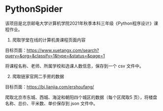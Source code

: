 # PythonSpider

该项目是北京邮电大学计算机学院2021年秋季本科三年级《Python程序设计》课程作业。

1. 爬取学堂在线的计算机类课程页面内容

目标页面：https://www.xuetangx.com/search?query=&org=&classify=1&type=&status=&page=1

将课程名称、老师、所属学校和选课人数信息，保存到一个 csv 文件中。

2. 爬取链家官网二手房的数据

目标页面：https://bj.lianjia.com/ershoufang/

爬取北京市东城、西城、海淀和朝阳四个城区的数据（每个区爬取5 页），将楼盘名称、总价、平米数、单价保存到 json 文件中。
